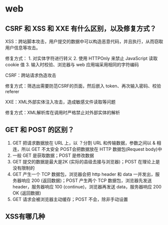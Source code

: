 # web
## CSRF 和 XSS 和 XXE 有什么区别，以及修复方式？

XSS：跨站脚本攻击，用户提交的数据中可以构造恶意代码，并且执行，从而窃取用户信息等攻击。

修复方式：
	1. 对实体字符进行转义
	2. 使用 HTTPOnly 来禁止 JavaScript 读取 cookie 值
	3. 输入时校验、浏览器与 web 应用端采用相同的字符编码


CSRF：跨站请求伪造攻击

修复方式：筛选出需要防范CSRF的页面，然后嵌入 token、再次输入密码、校验 referer


XXE：XML外部实体注入攻击，造成敏感文件读取等问题

修复方式：XML解析库在调用时严格禁止对外部实体的解析



## GET 和 POST 的区别？

1. GET 把请求数据放在 URL 上，以 ？分割 URL 和传输数据，参数之间以 & 相连，所以 GET 不太安全
	POST会把数据放在 HTTP 数据包(Request body)中
2. 一般 GET 是获取数据；POST 是修改数据
3. GET 提交的数据是最大是2K (实际的县级去接与浏览器)；POST 在理论上是没有限制的
4. GET 产生一个 TCP 数据包，浏览器会把 http header 和 data 一并发出，服务器响应 200 (返回数据)；POST 产生两个 TCP 数据包，浏览器先发送 header，服务器响应 100 (continue)，浏览器再发送 data，服务器响应 200 OK (返回数据)
5. GET 请求会被浏览器主动缓存；POST 不会，除非手动设置



## XSS有哪几种